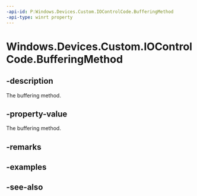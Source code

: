 ----api-id: P:Windows.Devices.Custom.IOControlCode.BufferingMethod
-api-type: winrt property
---<!-- Property syntaxpublic Windows.Devices.Custom.IOControlBufferingMethod BufferingMethod { get; }--># Windows.Devices.Custom.IOControlCode.BufferingMethod## -descriptionThe buffering method.## -property-valueThe buffering method.## -remarks## -examples## -see-also